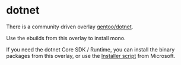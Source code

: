 # dotnet

There is a community driven overlay [gentoo/dotnet](https://github.com/gentoo/dotnet).

Use the ebuilds from this overlay to install mono.

If you need the dotnet Core SDK / Runtime, you can install the binary packages from this overlay, or use the [Installer script](https://docs.microsoft.com/en-us/dotnet/core/tools/dotnet-install-script) from Microsoft.
